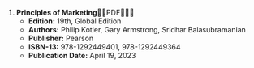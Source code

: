 1. **Principles of Marketing**🚨🚨PDF🚨🚨🚨
   - **Edition:** 19th, Global Edition
   - **Authors:** Philip Kotler, Gary Armstrong, Sridhar Balasubramanian
   - **Publisher:** Pearson
   - **ISBN-13:** 978-1292449401, 978-1292449364
   - **Publication Date:** April 19, 2023
